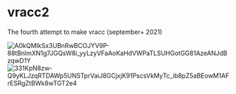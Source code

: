 # vracc2

The fourth attempt to make vracc (september+ 2021)

![A0kQMIkSx3UBnRwBCOJYV9P-88tBnlmXN1g7JGQsW8i_yyLzyVFaAoKaHdVWPaTLSUHGotGG81AzeANJdBzqwD1Y](https://user-images.githubusercontent.com/93991365/166136837-4a284f41-9839-4a3b-92e0-c19750a971e0.jpg)
![331KpN8zw-Q9yKLJzqRTDAWp5UNSTprVaiJ8GCjxjK91PscsVkMyTc_ib8pZ5aBEowM1AFrESRgZtBWk8wTGT2e4](https://user-images.githubusercontent.com/93991365/166136838-0e5e015d-f273-4707-86ce-fec266ca5c71.jpg)
